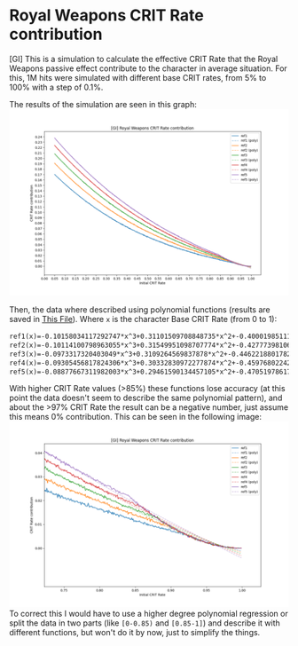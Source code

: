 # Royal Weapons CRIT Rate contribution
 [GI] This is a simulation to calculate the effective CRIT Rate that the Royal Weapons passive effect contribute to the character in average situation. For this, 1M hits were simulated with different base CRIT rates, from 5% to 100% with a step of 0.1%.

The results of the simulation are seen in this graph:
 ![CRIT Rate contribution](./results/graph.png)

 Then, the data where described using polynomial functions (results are saved in [This File](./results/polyfunctions.txt)).
Where `x` is the character Base CRIT Rate (from 0 to 1):
```
ref1(x)=-0.10158034117292747*x^3+0.31101509708848735*x^2+-0.4000198511105707*x^1+0.18932855038352558
ref2(x)=-0.10114100798963055*x^3+0.31549951098707774*x^2+-0.42777398106120645*x^1+0.21160958631034335
ref3(x)=-0.0973317320403049*x^3+0.3109264569837878*x^2+-0.4462218801782434*x^1+0.23015547899566594
ref4(x)=-0.09305456817824306*x^3+0.30332830972277874*x^2+-0.45976802242978737*x^1+0.24621017771906156
ref5(x)=-0.08877667311982003*x^3+0.29461590134457105*x^2+-0.47051978617321616*x^1+0.26049964486333793
```

With higher CRIT Rate values (>85%) these functions lose accuracy (at this point the data doesn't seem to describe the same polynomial pattern), and about the >97% CRIT Rate the result can be a negative number, just assume this means 0% contribution. This can be seen in the following image:
![error](./results/error.png)
To correct this I would have to use a higher degree polynomial regression or split the data in two parts (like `[0-0.85)` and `[0.85-1]`) and describe it with different functions, but won't do it by now, just to simplify the things.